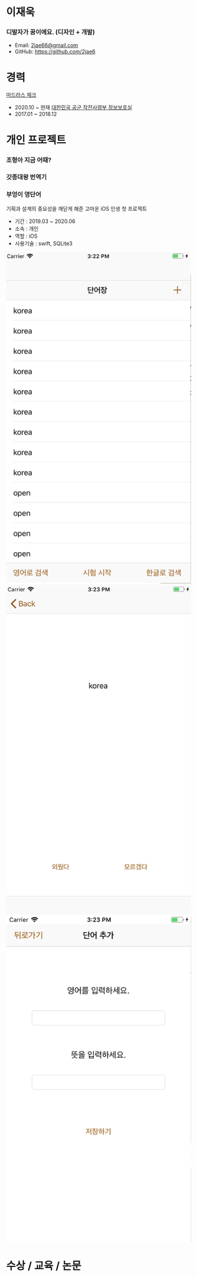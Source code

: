 # 이재욱


### 디발자가 꿈이에요. (디자인 + 개발)
- Email: 2jae66@gmail.com
- GitHub: https://github.com/2jae6

# 경력
[마드라스 체크](https://flow.team/index.act)
- 2020.10 ~ 현재
[대한민국 공군 작전사령부 정보보호실](https://rokaf.airforce.mil.kr/airforce/index.do)
- 2017.01 ~ 2018.12

# 개인 프로젝트

### 조형아 지금 어때?

### 갓종대왕 번역기

### 부엉이 영단어
기획과 설계의 중요성을 깨닫게 해준 고마운 iOS 인생 첫 프로젝트
- 기간 : 2019.03 ~ 2020.06
- 소속 : 개인
- 역할 : iOS
- 사용기술 : swift, SQLite3
<img width="500" alt="image" src="https://github.com/2jae6/resume/blob/main/Img/OwlEnglish/1.png">
<img width="500" alt="image" src="https://github.com/2jae6/resume/blob/main/Img/OwlEnglish/2.png">
<img width="500" alt="image" src="https://github.com/2jae6/resume/blob/main/Img/OwlEnglish/3.png">


# 수상 / 교육 / 논문

